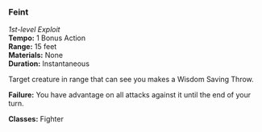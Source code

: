 ### Feint
*1st-level Exploit*  
**Tempo:** 1 Bonus Action  
**Range:** 15 feet  
**Materials:** None  
**Duration:** Instantaneous

Target creature in range that can see you makes a Wisdom Saving Throw.

**Failure:** You have advantage on all attacks against it until the end of your turn.

**Classes:** Fighter